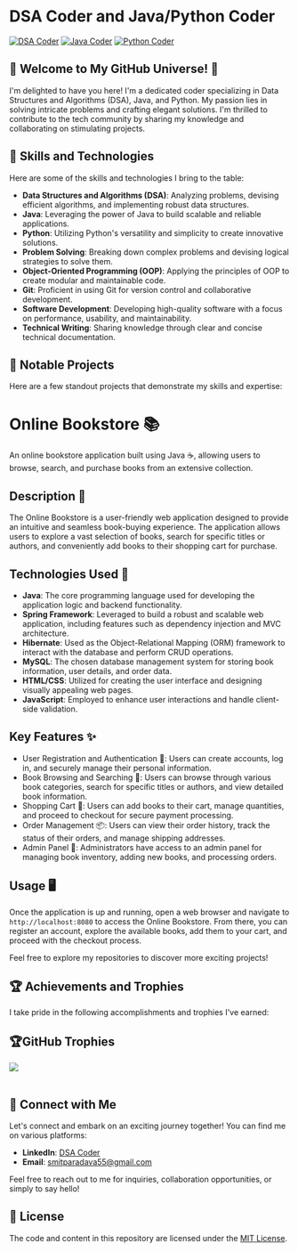# DSA Coder and Java/Python Coder

[![DSA Coder](https://img.shields.io/badge/DSA-Coder-blue)](https://www.linkedin.com/in/smit-paradva-696a63202)
[![Java Coder](https://img.shields.io/badge/Java-Coder-orange)](https://www.linkedin.com/in/smit-paradva-696a63202)
[![Python Coder](https://img.shields.io/badge/Python-Coder-green)](https://www.linkedin.com/in/smit-paradva-696a63202)

## **🚀 Welcome to My GitHub Universe! 🌌**

I'm delighted to have you here! I'm a dedicated coder specializing in Data Structures and Algorithms (DSA), Java, and Python. My passion lies in solving intricate problems and crafting elegant solutions. I'm thrilled to contribute to the tech community by sharing my knowledge and collaborating on stimulating projects.

## **🔧 Skills and Technologies**

Here are some of the skills and technologies I bring to the table:

- **Data Structures and Algorithms (DSA)**: Analyzing problems, devising efficient algorithms, and implementing robust data structures.
- **Java**: Leveraging the power of Java to build scalable and reliable applications.
- **Python**: Utilizing Python's versatility and simplicity to create innovative solutions.
- **Problem Solving**: Breaking down complex problems and devising logical strategies to solve them.
- **Object-Oriented Programming (OOP)**: Applying the principles of OOP to create modular and maintainable code.
- **Git**: Proficient in using Git for version control and collaborative development.
- **Software Development**: Developing high-quality software with a focus on performance, usability, and maintainability.
- **Technical Writing**: Sharing knowledge through clear and concise technical documentation.

## **🚀 Notable Projects**

Here are a few standout projects that demonstrate my skills and expertise:

# Online Bookstore 📚

An online bookstore application built using Java ☕️, allowing users to browse, search, and purchase books from an extensive collection.

## Description 📖

The Online Bookstore is a user-friendly web application designed to provide an intuitive and seamless book-buying experience. The application allows users to explore a vast selection of books, search for specific titles or authors, and conveniently add books to their shopping cart for purchase.

## Technologies Used 🚀

- **Java**: The core programming language used for developing the application logic and backend functionality.
- **Spring Framework**: Leveraged to build a robust and scalable web application, including features such as dependency injection and MVC architecture.
- **Hibernate**: Used as the Object-Relational Mapping (ORM) framework to interact with the database and perform CRUD operations.
- **MySQL**: The chosen database management system for storing book information, user details, and order data.
- **HTML/CSS**: Utilized for creating the user interface and designing visually appealing web pages.
- **JavaScript**: Employed to enhance user interactions and handle client-side validation.

## Key Features ✨

- User Registration and Authentication 🔐: Users can create accounts, log in, and securely manage their personal information.
- Book Browsing and Searching 🔎: Users can browse through various book categories, search for specific titles or authors, and view detailed book information.
- Shopping Cart 🛒: Users can add books to their cart, manage quantities, and proceed to checkout for secure payment processing.
- Order Management 📦: Users can view their order history, track the status of their orders, and manage shipping addresses.
- Admin Panel 👑: Administrators have access to an admin panel for managing book inventory, adding new books, and processing orders.


## Usage 🖥️

Once the application is up and running, open a web browser and navigate to `http://localhost:8080` to access the Online Bookstore. From there, you can register an account, explore the available books, add them to your cart, and proceed with the checkout process.


Feel free to explore my repositories to discover more exciting projects!

## **🏆 Achievements and Trophies**

I take pride in the following accomplishments and trophies I've earned:

 ## 🏆GitHub Trophies
![](https://github-profile-trophy.vercel.app/?username=dharmikgohil&theme=nord&no-frame=true&no-bg=false&margin-w=4)
  <br />
    <br />
## **🤝 Connect with Me**

Let's connect and embark on an exciting journey together! You can find me on various platforms:

- **LinkedIn**: [DSA Coder](https://www.linkedin.com/in/smit-paradva-696a63202)
- **Email**: [smitparadava55@gmail.com](mailto:your-email@example.com)


Feel free to reach out to me for inquiries, collaboration opportunities, or simply to say hello!

## **📜 License**

The code and content in this repository are licensed under the [MIT License](LICENSE).
